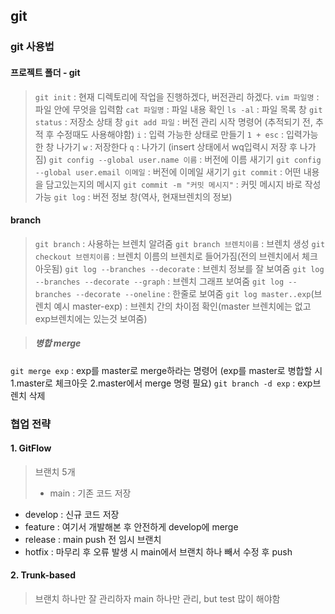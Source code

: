 ## git
### git 사용법
#### 프로젝트 폴더 - git
> ```git init``` : 현재 디렉토리에 작업을 진행하겠다, 버전관리 하겠다.
 ```vim 파일명``` : 파일 안에 무엇을 입력함
 ```cat 파일명``` : 파일 내용 확인
 ```ls -al``` : 파일 목록 창
 ```git status``` : 저장소 상태 창
 ```git add 파일``` : 버전 관리 시작 명령어 (추적되기 전, 추적 후 수정때도 사용해야함)
 ```i``` : 입력 가능한 상태로 만들기
 ```1 + esc``` : 입력가능한 창 나가기
 ```w``` :  저장한다
 ```q``` :  나가기 (insert 상태에서 wq입력시 저장 후 나가짐)
 ```git config --global user.name 이름``` : 버전에 이름 새기기
 ```git config --global user.email 이메일``` : 버전에 이메일 새기기
 ```git commit``` : 어떤 내용을 담고있는지의 메시지
 ```git commit -m "커밋 메시지"``` : 커밋 메시지 바로 작성 가능
 ```git log``` :  버전 정보 창(역사, 현재브렌치의 정보)

#### branch
> ```git branch``` : 사용하는 브렌치 알려줌
 ```git branch 브렌치이름``` : 브렌치 생성
 ```git checkout 브렌치이름``` : 브렌치 이름의 브렌치로 들어가짐(전의 브렌치에서 체크아웃됨)
 ```git log --branches --decorate``` : 브렌치 정보를 잘 보여줌
 ```git log --branches --decorate --graph``` : 브렌치 그래프 보여줌
 ```git log --branches --decorate --oneline``` : 한줄로 보여줌
 ```git log master..exp```(브렌치 예시 master-exp) : 브렌치 간의 차이점 확인(master 브렌치에는 없고 exp브렌치에는 있는것 보여줌)

> ##### 병합 merge
 ```git merge exp``` : exp를 master로 merge하라는 명령어 (exp를 master로 병합할 시 1.master로 체크아웃 2.master에서 merge 명령 필요)
 ```git branch -d exp``` : exp브렌치 삭제

### 협업 전략
#### 1. GitFlow
> 브랜치 5개
> - main : 기존 코드 저장
  - develop : 신규 코드 저장
  - feature : 여기서 개발해본 후 안전하게 develop에 merge
  - release : main push 전 임시 브랜치
  - hotfix : 마무리 후 오류 발생 시 main에서 브랜치 하나 빼서 수정 후 push

#### 2. Trunk-based
> 브랜치 하나만 잘 관리하자
> main 하나만 관리, but test 많이 해야함

